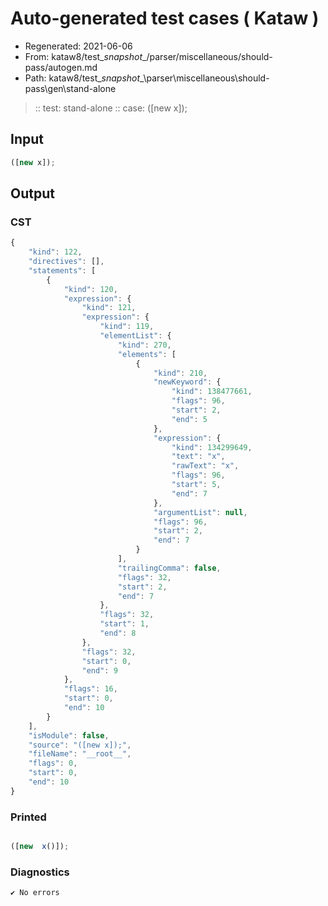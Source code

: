 # Auto-generated test cases ( Kataw )
- Regenerated: 2021-06-06
- From: kataw8/test\__snapshot__/parser/miscellaneous/should-pass/autogen.md
- Path: kataw8/test\__snapshot__\parser\miscellaneous\should-pass\gen\stand-alone
> :: test: stand-alone
> :: case: ([new x]);
## Input

`````js
([new x]);
`````
## Output

### CST

```javascript
{
    "kind": 122,
    "directives": [],
    "statements": [
        {
            "kind": 120,
            "expression": {
                "kind": 121,
                "expression": {
                    "kind": 119,
                    "elementList": {
                        "kind": 270,
                        "elements": [
                            {
                                "kind": 210,
                                "newKeyword": {
                                    "kind": 138477661,
                                    "flags": 96,
                                    "start": 2,
                                    "end": 5
                                },
                                "expression": {
                                    "kind": 134299649,
                                    "text": "x",
                                    "rawText": "x",
                                    "flags": 96,
                                    "start": 5,
                                    "end": 7
                                },
                                "argumentList": null,
                                "flags": 96,
                                "start": 2,
                                "end": 7
                            }
                        ],
                        "trailingComma": false,
                        "flags": 32,
                        "start": 2,
                        "end": 7
                    },
                    "flags": 32,
                    "start": 1,
                    "end": 8
                },
                "flags": 32,
                "start": 0,
                "end": 9
            },
            "flags": 16,
            "start": 0,
            "end": 10
        }
    ],
    "isModule": false,
    "source": "([new x]);",
    "fileName": "__root__",
    "flags": 0,
    "start": 0,
    "end": 10
}
```

### Printed

```javascript

([new  x()]);
```

### Diagnostics

```javascript
✔ No errors
```

